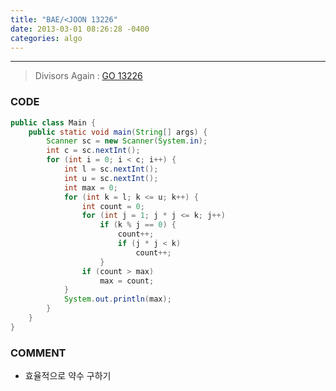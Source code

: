```yaml
---
title: "BAE/<JOON 13226"
date: 2013-03-01 08:26:28 -0400
categories: algo
---
```

---

> Divisors Again : [GO 13226]

### CODE

```java
public class Main {
	public static void main(String[] args) {
		Scanner sc = new Scanner(System.in);
		int c = sc.nextInt();
		for (int i = 0; i < c; i++) {
			int l = sc.nextInt();
			int u = sc.nextInt();
			int max = 0;
			for (int k = l; k <= u; k++) {
				int count = 0;
				for (int j = 1; j * j <= k; j++)
					if (k % j == 0) {
						count++;
						if (j * j < k)
							count++;
					}
				if (count > max)
					max = count;
			}
			System.out.println(max);
		}
	}
}
```
### COMMENT
* 효율적으로 약수 구하기

[GO 13226]: https://www.acmicpc.net/problem/13226

